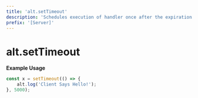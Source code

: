 ```yaml
---
title: 'alt.setTimeout'
description: 'Schedules execution of handler once after the expiration of interval.'
prefix: '[Server]'
---
```


# alt.setTimeout

**Example Usage**

```js
const x = setTimeout(() => {
    alt.log('Client Says Hello!');
}, 5000);
```
